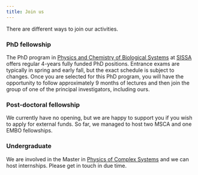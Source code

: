 ```yaml
---
title: Join us
---
```


There are different ways to join our activities.

### PhD fellowship

The PhD program in [Physics and Chemistry of Biological Systems](https://www.sissa.it/sbp/) at [SISSA](https://www.sissa.it)
offers regular 4-years fully funded PhD positions. Entrance exams are typically in spring and early fall, but the
exact schedule is subject to changes. Once you are selected for this PhD program, you will have the opportunity to follow
approximately 9 months of lectures and then join the group of one of the principal investigators, including ours.

### Post-doctoral fellowship

We currently have no opening, but we are happy to support you if you wish to apply for external funds.
So far, we managed to host two MSCA and one EMBO fellowships.

### Undergraduate

We are involved in the Master in [Physics of Complex Systems](http://www.pcs.polito.it/educational_tracks/international_track)
and we can host internships. Please get in touch in due time.
